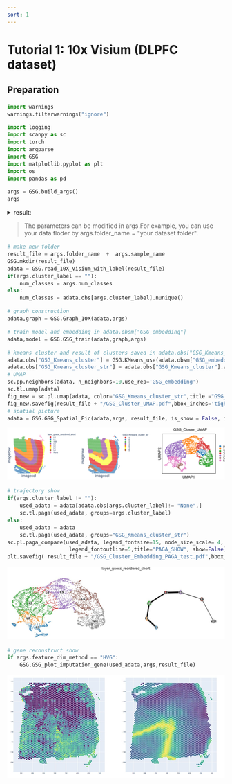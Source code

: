 ```yaml
---
sort: 1
---
```


# Tutorial 1: 10x Visium (DLPFC dataset)

## Preparation
```python
import warnings
warnings.filterwarnings("ignore")
```

```python
import logging
import scanpy as sc
import torch
import argparse
import GSG
import matplotlib.pyplot as plt
import os
import pandas as pd
```
```python
args = GSG.build_args()
args
```
<details>
  <summary>result: </summary>
  Namespace(activation='elu', alpha_l=4, attn_drop=0.1, batch_size=32, cluster_label='', concat_hidden=False, decoder='gin', deg4feat=False, device=-1, drop_edge_rate=0.0, encoder='gin', feature_dim_method='PCA', folder_name='data/10X/', in_drop=0.2, linear_prob=True, load_model=False, logging=False, loss_fn='sce', lr=0.001, lr_f=0.01, mask_rate=0.8, max_epoch=500, max_epoch_f=300, negative_slope=0.2, norm='batchnorm', num_classes=7, num_features=600, num_heads=4, num_hidden=128, num_layers=3, num_out_heads=1, optimizer='adam', pooling='mean', replace_rate=0.05, residual=False, sample_name='151673', save_model=False, scheduler=True, seeds=[0], threshold_radius=25, use_cfg=False, warmup_steps=-1, weight_decay=0.0002, weight_decay_f=0.0001)
  
</details>

> The parameters can be modified in args.For example, you can use your data floder by args.folder_name = "your dataset folder".

```python
# make new folder
result_file = args.folder_name  +  args.sample_name 
GSG.mkdir(result_file)
adata = GSG.read_10X_Visium_with_label(result_file)
if(args.cluster_label == ""):
    num_classes = args.num_classes
else:
    num_classes = adata.obs[args.cluster_label].nunique()
```
```python
# graph construction
adata,graph = GSG.Graph_10X(adata,args)
```

```python
# train model and embedding in adata.obsm["GSG_embedding"]
adata,model = GSG.GSG_train(adata,graph,args)
```

```python
# kmeans cluster and result of clusters saved in adata.obs["GSG_Kmeans_cluster"]
adata.obs["GSG_Kmeans_cluster"] = GSG.KMeans_use(adata.obsm["GSG_embedding"],num_classes)
adata.obs["GSG_Kmeans_cluster_str"] = adata.obs["GSG_Kmeans_cluster"].astype(str)
# UMAP
sc.pp.neighbors(adata, n_neighbors=10,use_rep='GSG_embedding')
sc.tl.umap(adata)
fig_new = sc.pl.umap(adata, color="GSG_Kmeans_cluster_str",title ="GSG_Cluster_UMAP",size = 50,return_fig=True)
fig_new.savefig(result_file + "/GSG_Cluster_UMAP.pdf",bbox_inches='tight',dpi =1000)
# spatial picture
adata = GSG.GSG_Spatial_Pic(adata,args, result_file, is_show = False, is_save = True, spatial_figname = "/GSG_Cluster_Spatial.pdf", ground_truth_figname = "/Ground_true.pdf")
```

<img src="../pics/Result.jpg">

```python
# trajectory show
if(args.cluster_label != ""):
    used_adata = adata[adata.obs[args.cluster_label]!= "None",]
    sc.tl.paga(used_adata, groups=args.cluster_label)
else:
    used_adata = adata
    sc.tl.paga(used_adata, groups="GSG_Kmeans_cluster_str")
sc.pl.paga_compare(used_adata, legend_fontsize=15, node_size_scale= 4, frameon=False, size=50,max_edge_width = 10,right_margin=0.2,
                    legend_fontoutline=5,title="PAGA_SHOW", show=False)
plt.savefig( result_file + "/GSG_Cluster_Embedding_PAGA_test.pdf",bbox_inches='tight',dpi =1000)
```

<img src="../pics/paga.jpg">

```python
# gene reconstruct show
if args.feature_dim_method == "HVG":
    GSG.GSG_plot_imputation_gene(used_adata,args,result_file)
```

<img src="../pics/6genes.jpg">
